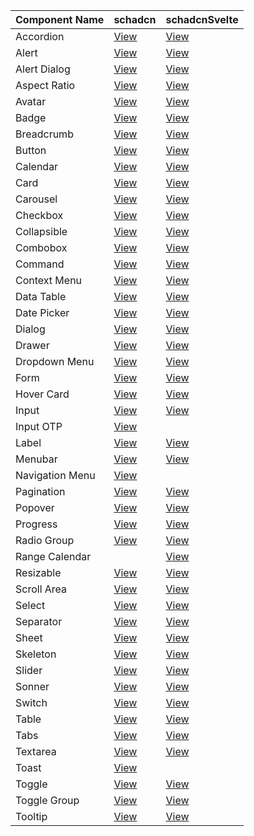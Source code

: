 | Component Name  | schadcn                                  | schadcnSvelte                           |
| --------------- | ---------------------------------------- | --------------------------------------- |
| Accordion       | [View](/docs/components/accordion)       | [View](/docs/components/accordion)      |
| Alert           | [View](/docs/components/alert)           | [View](/docs/components/alert)          |
| Alert Dialog    | [View](/docs/components/alert-dialog)    | [View](/docs/components/alert-dialog)   |
| Aspect Ratio    | [View](/docs/components/aspect-ratio)    | [View](/docs/components/aspect-ratio)   |
| Avatar          | [View](/docs/components/avatar)          | [View](/docs/components/avatar)         |
| Badge           | [View](/docs/components/badge)           | [View](/docs/components/badge)          |
| Breadcrumb      | [View](/docs/components/breadcrumb)      | [View](/docs/components/breadcrumb)     |
| Button          | [View](/docs/components/button)          | [View](/docs/components/button)         |
| Calendar        | [View](/docs/components/calendar)        | [View](/docs/components/calendar)       |
| Card            | [View](/docs/components/card)            | [View](/docs/components/card)           |
| Carousel        | [View](/docs/components/carousel)        | [View](/docs/components/carousel)       |
| Checkbox        | [View](/docs/components/checkbox)        | [View](/docs/components/checkbox)       |
| Collapsible     | [View](/docs/components/collapsible)     | [View](/docs/components/collapsible)    |
| Combobox        | [View](/docs/components/combobox)        | [View](/docs/components/combobox)       |
| Command         | [View](/docs/components/command)         | [View](/docs/components/command)        |
| Context Menu    | [View](/docs/components/context-menu)    | [View](/docs/components/context-menu)   |
| Data Table      | [View](/docs/components/data-table)      | [View](/docs/components/data-table)     |
| Date Picker     | [View](/docs/components/date-picker)     | [View](/docs/components/date-picker)    |
| Dialog          | [View](/docs/components/dialog)          | [View](/docs/components/dialog)         |
| Drawer          | [View](/docs/components/drawer)          | [View](/docs/components/drawer)         |
| Dropdown Menu   | [View](/docs/components/dropdown-menu)   | [View](/docs/components/dropdown-menu)  |
| Form            | [View](/docs/components/form)            | [View](/docs/components/form)           |
| Hover Card      | [View](/docs/components/hover-card)      | [View](/docs/components/hover-card)     |
| Input           | [View](/docs/components/input)           | [View](/docs/components/input)          |
| Input OTP       | [View](/docs/components/input-otp)       |                                         |
| Label           | [View](/docs/components/label)           | [View](/docs/components/label)          |
| Menubar         | [View](/docs/components/menubar)         | [View](/docs/components/menubar)        |
| Navigation Menu | [View](/docs/components/navigation-menu) |                                         |
| Pagination      | [View](/docs/components/pagination)      | [View](/docs/components/pagination)     |
| Popover         | [View](/docs/components/popover)         | [View](/docs/components/popover)        |
| Progress        | [View](/docs/components/progress)        | [View](/docs/components/progress)       |
| Radio Group     | [View](/docs/components/radio-group)     | [View](/docs/components/radio-group)    |
| Range Calendar  |                                          | [View](/docs/components/range-calendar) |
| Resizable       | [View](/docs/components/resizable)       | [View](/docs/components/resizable)      |
| Scroll Area     | [View](/docs/components/scroll-area)     | [View](/docs/components/scroll-area)    |
| Select          | [View](/docs/components/select)          | [View](/docs/components/select)         |
| Separator       | [View](/docs/components/separator)       | [View](/docs/components/separator)      |
| Sheet           | [View](/docs/components/sheet)           | [View](/docs/components/sheet)          |
| Skeleton        | [View](/docs/components/skeleton)        | [View](/docs/components/skeleton)       |
| Slider          | [View](/docs/components/slider)          | [View](/docs/components/slider)         |
| Sonner          | [View](/docs/components/sonner)          | [View](/docs/components/sonner)         |
| Switch          | [View](/docs/components/switch)          | [View](/docs/components/switch)         |
| Table           | [View](/docs/components/table)           | [View](/docs/components/table)          |
| Tabs            | [View](/docs/components/tabs)            | [View](/docs/components/tabs)           |
| Textarea        | [View](/docs/components/textarea)        | [View](/docs/components/textarea)       |
| Toast           | [View](/docs/components/toast)           |                                         |
| Toggle          | [View](/docs/components/toggle)          | [View](/docs/components/toggle)         |
| Toggle Group    | [View](/docs/components/toggle-group)    | [View](/docs/components/toggle-group)   |
| Tooltip         | [View](/docs/components/tooltip)         | [View](/docs/components/tooltip)        |

